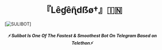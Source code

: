 <h1 align="center">
<b> 『Lêɠêɳ̃dẞø†』🇮🇳 </b>
</h1>

[![SULIBOT](https://telegra.ph/file/76e4d52b2ff5c5760075e.jpg)]

<h6 align="center">
  <b>⚡ Sulibot Is One Of The Fastest & Smoothest Bot On Telegram Based on Telethon⚡</b>
</h6>
